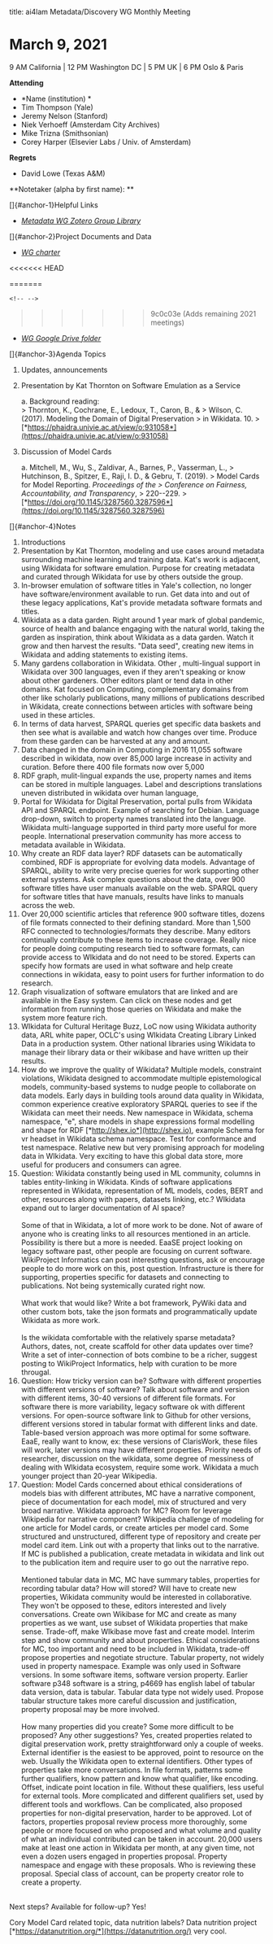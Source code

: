 title: ai4lam Metadata/Discovery WG Monthly Meeting

# March 9, 2021

9 AM California \| 12 PM Washington DC \| 5 PM UK \| 6 PM Oslo & Paris

**Attending**

-   *Name (institution) *
-   Tim Thompson (Yale)
-   Jeremy Nelson (Stanford)
-   Niek Verhoeff (Amsterdam City Archives)
-   Mike Trizna (Smithsonian)
-   Corey Harper (Elsevier Labs / Univ. of Amsterdam)

**Regrets**

-   David Lowe (Texas A&M)

**Notetaker (alpha by first name): **

[]{#anchor-1}Helpful Links

-   [*Metadata WG Zotero Group
    Library*](https://www.zotero.org/groups/2709151/ai4lam_metadata_wg/library)

[]{#anchor-2}Project Documents and Data

-   [*WG
    charter*](https://drive.google.com/file/d/1ypcx2F30siqr-KYOKFZtVv8h9PIS9a77/view?usp=sharing)

<<<<<<< HEAD

=======
```{=html}
<!-- -->
```
>>>>>>> 9c0c03e (Adds remaining 2021 meetings)
-   [*WG Google Drive
    folder*](https://drive.google.com/drive/folders/1cpZtbjKadgD30794fD97XY-EChUSy2r9?usp=sharing)

[]{#anchor-3}Agenda Topics

1.  Updates, announcements

2.  Presentation by Kat Thornton on Software Emulation as a Service

    a.  Background reading:\
        > Thornton, K., Cochrane, E., Ledoux, T., Caron, B., &
        > Wilson, C. (2017). Modeling the Domain of Digital Preservation
        > in Wikidata. 10.
        > [*https://phaidra.univie.ac.at/view/o:931058*](https://phaidra.univie.ac.at/view/o:931058)

3.  Discussion of Model Cards

    a.  Mitchell, M., Wu, S., Zaldivar, A., Barnes, P., Vasserman, L.,
        > Hutchinson, B., Spitzer, E., Raji, I. D., & Gebru, T. (2019).
        > Model Cards for Model Reporting. *Proceedings of the
        > Conference on Fairness, Accountability, and Transparency*,
        > 220--229.
        > [*https://doi.org/10.1145/3287560.3287596*](https://doi.org/10.1145/3287560.3287596)

[]{#anchor-4}Notes

1.  Introductions
2.  Presentation by Kat Thornton, modeling and use cases around metadata
    surrounding machine learning and training data. Kat's work is
    adjacent, using Wikidata for software emulation. Purpose for
    creating metadata and curated through Wikidata for use by others
    outside the group.
3.  In-browser emulation of software titles in Yale's collection, no
    longer have software/environment available to run. Get data into and
    out of these legacy applications, Kat's provide metadata software
    formats and titles.
4.  Wikidata as a data garden. Right around 1 year mark of global
    pandemic, source of health and balance engaging with the natural
    world, taking the garden as inspiration, think about Wikidata as a
    data garden. Watch it grow and then harvest the results. "Data
    seed", creating new items in Wikidata and adding statements to
    existing items.
5.  Many gardens collaboration in Wikidata. Other , multi-lingual
    support in Wikidata over 300 languages, even if they aren't speaking
    or know about other gardeners. Other editors plant or tend data in
    other domains. Kat focused on Computing, complementary domains from
    other like scholarly publications, many millions of publications
    described in Wikidata, create connections between articles with
    software being used in these articles.
6.  In terms of data harvest, SPARQL queries get specific data baskets
    and then see what is available and watch how changes over time.
    Produce from these garden can be harvested at any and amount.
7.  Data changed in the domain in Computing in 2016 11,055 software
    described in wikidata, now over 85,000 large increase in activity
    and curation. Before there 400 file formats now over 5,000
8.  RDF graph, mulit-lingual expands the use, property names and items
    can be stored in multiple languages. Label and descriptions
    translations uneven distributed in wikidata over human language,
9.  Portal for Wikidata for Digital Preservation, portal pulls from
    Wikidata API and SPARQL endpoint. Example of searching for Debian.
    Language drop-down, switch to property names translated into the
    language. Wikidata multi-language supported in third party more
    useful for more people. International preservation community has
    more access to metadata available in Wikidata.
10. Why create an RDF data layer? RDF datasets can be automatically
    combined, RDF is appropriate for evolving data models. Advantage of
    SPARQL, ability to write very precise queries for work supporting
    other external systems. Ask complex questions about the data, over
    900 software titles have user manuals available on the web. SPARQL
    query for software titles that have manuals, results have links to
    manuals across the web.
11. Over 20,000 scientific articles that reference 900 software titles,
    dozens of file formats connected to their defining standard. More
    than 1,500 RFC connected to technologies/formats they describe. Many
    editors continually contribute to these items to increase coverage.
    Really nice for people doing computing research tied to software
    formats, can provide access to WIkidata and do not need to be
    stored. Experts can specify how formats are used in what software
    and help create connections in wikidata, easy to point users for
    further information to do research.
12. Graph visualization of software emulators that are linked and are
    available in the Easy system. Can click on these nodes and get
    information from running those queries on Wikidata and make the
    system more feature rich.
13. WIkidata for Cultural Heritage Buzz, LoC now using Wikidata
    authority data, ARL white paper, OCLC's using WIkidata Creating
    Library Linked Data in a production system. Other national libraries
    using Wikidata to manage their library data or their wikibase and
    have written up their results.
14. How do we improve the quality of Wikidata? Multiple models,
    constraint violations, Wikidata designed to accommodate multiple
    epistemological models, community-based systems to nudge people to
    collaborate on data models. Early days in building tools around data
    quality in Wikidata, common experience creative exploratory SPARQL
    queries to see if the Wikidata can meet their needs. New namespace
    in Wikidata, schema namespace, "e", share models in shape
    expressions formal modelling and shape for RDF
    [*http://shex.io*](http://shex.io), example Schema for vr headset in
    Wikidata schema namespace. Test for conformance and test namespace.
    Relative new but very promising approach for modeling data in
    WIkidata. Very exciting to have this global data store, more useful
    for producers and consumers can agree.
15. Question: Wikidata constantly being used in ML community, columns in
    tables entity-linking in Wikidata. Kinds of software applications
    represented in Wikidata, representation of ML models, codes, BERT
    and other, resources along with papers, datasets linking, etc.?
    WIkidata expand out to larger documentation of AI space?\
    \
    Some of that in Wikidata, a lot of more work to be done. Not of
    aware of anyone who is creating links to all resources mentioned in
    an article. Possibility is there but a more is needed. EaaSE project
    looking on legacy software past, other people are focusing on
    current software. WikiProject Informatics can post interesting
    questions, ask or encourage people to do more work on this, post
    question. Infrastructure is there for supporting, properties
    specific for datasets and connecting to publications. Not being
    systemically curated right now.\
    \
    What work that would like? Write a bot framework, PyWiki data and
    other custom bots, take the json formats and programmatically update
    Wikidata as more work.\
    \
    Is the wikidata comfortable with the relatively sparse metadata?
    Authors, dates, not, create scaffold for other data updates over
    time? Write a set of inter-connection of bots combine to be a
    richer, suggest posting to WikiProject Informatics, help with
    curation to be more througal.
16. Question: How tricky version can be? Software with different
    properties with different versions of software? Talk about software
    and version with different items, 30-40 versions of different file
    formats. For software there is more variability, legacy software ok
    with different versions. For open-source software link to Github for
    other versions, different versions stored in tabular format with
    different links and date. Table-based version approach was more
    optimal for some software. EaaE, really want to know, ex: these
    versions of ClarisWork, these files will work, later versions may
    have different properties. Priority needs of researcher, discussion
    on the wikidata, some degree of messiness of dealing with WIkidata
    ecosystem, require some work. Wikidata a much younger project than
    20-year Wikipedia.
17. Question: Model Cards concerned about ethical considerations of
    models bias with different attributes, MC have a narrative
    component, piece of documentation for each model, mix of structured
    and very broad narrative. Wikidata approach for MC? Room for
    leverage Wikipedia for narrative component? Wikipedia challenge of
    modeling for one article for Model cards, or create articles per
    model card. Some structured and unstructured, different type of
    repository and create per model card item. Link out with a property
    that links out to the narrative. If MC is published a publication,
    create metadata in wikidata and link out to the publication item and
    require user to go out the narrative repo.\
    \
    Mentioned tabular data in MC, MC have summary tables, properties for
    recording tabular data? How will stored? Will have to create new
    properties, Wikidata community would be interested in collaborative.
    They won't be opposed to these, editors interested and lively
    conversations. Create own Wikibase for MC and create as many
    properties as we want, use subset of Wikidata properties that make
    sense. Trade-off, make WIkibase move fast and create model. Interim
    step and show community and about properties. Ethical considerations
    for MC, too important and need to be included in Wikidata, trade-off
    propose properties and negotiate structure. Tabular property, not
    widely used in property namespace. Example was only used in Software
    versions. In some software items, software version property. Earlier
    software p348 software is a string, p4669 has english label of
    tabular data version, data is tabular. Tabular data type not widely
    used. Propose tabular structure takes more careful discussion and
    justification, property proposal may be more involved.\
    \
    How many properties did you create? Some more difficult to be
    proposed? Any other suggestions? Yes, created properties related to
    digital preservation work, pretty straightforward only a couple of
    weeks. External identifier is the easiest to be approved, point to
    resource on the web. Usually the Wikidata open to external
    identifiers. Other types of properties take more conversations. In
    file formats, patterns some further qualifiers, know pattern and
    know what qualifier, like encoding. Offset, indicate point location
    in file. Without these qualifiers, less useful for external tools.
    More complicated and different qualifiers set, used by different
    tools and workflows. Can be complicated, also proposed properties
    for non-digital preservation, harder to be approved. Lot of factors,
    properties proposal review process more thoroughly, some people or
    more focused on who proposed and what volume and quality of what an
    individual contributed can be taken in account. 20,000 users make at
    least one action in Wikidata per month, at any given time, not even
    a dozen users engaged in properties proposal. Property namespace and
    engage with these proposals. Who is reviewing these proposal.
    Special class of account, can be property creator role to create a
    property.

\
Next steps? Available for follow-up? Yes!

Cory Model Card related topic, data nutrition labels? Data nutrition
project [*https://datanutrition.org/*](https://datanutrition.org/) very
cool.
